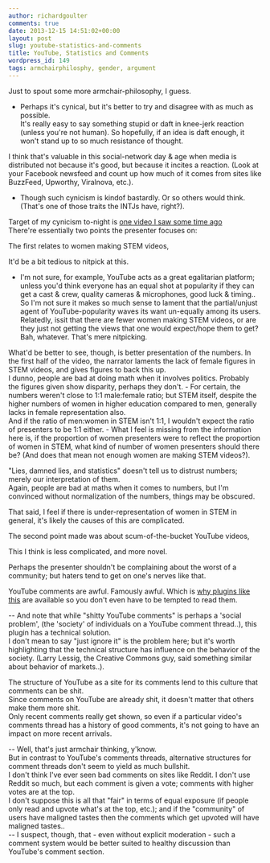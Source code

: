 ```yaml
---
author: richardgoulter
comments: true
date: 2013-12-15 14:51:02+00:00
layout: post
slug: youtube-statistics-and-comments
title: YouTube, Statistics and Comments
wordpress_id: 149
tags: armchairphilosphy, gender, argument
---
```


Just to spout some more armchair-philosophy, I guess.  
- Perhaps it's cynical, but it's better to try and disagree with as much as possible.  
It's really easy to say something stupid or daft in knee-jerk reaction (unless you're not human). So hopefully, if an idea is daft enough, it won't stand up to so much resistance of thought.

I think that's valuable in this social-network day & age when media is distributed not because it's good, but because it incites a reaction. (Look at your Facebook newsfeed and count up how much of it comes from sites like BuzzFeed, Upworthy, Viralnova, etc.).  
- Though such cynicism is kindof bastardly. Or so others would think. (That's one of those traits the INTJs have, right?).

Target of my cynicism to-night is [one video I saw some time ago](http://www.youtube.com/watch?v=yRNt7ZLY0Kc)  
There're essentially two points the presenter focuses on:

The first relates to women making STEM videos,

It'd be a bit tedious to nitpick at this.  
- I'm not sure, for example, YouTube acts as a great egalitarian platform; unless you'd think everyone has an equal shot at popularity if they can get a cast & crew, quality cameras & microphones, good luck & timing.. So I'm not sure it makes so much sense to lament that the partial/unjust agent of YouTube-popularity waves its want un-equally among its users.  
Relatedly, issit that there are fewer women making STEM videos, or are they just not getting the views that one would expect/hope them to get?  
Bah, whatever. That's mere nitpicking.

What'd be better to see, though, is better presentation of the numbers. 
In the first half of the video, the narrator laments the lack of female figures in STEM videos, and gives figures to back this up.  
I dunno, people are bad at doing math when it involves politics. Probably the figures given show disparity, perhaps they don't. - For certain, the numbers weren't close to 1:1 male:female ratio; but STEM itself, despite the higher numbers of women in higher education compared to men, generally lacks in female representation also.  
And if the ratio of men:women in STEM isn't 1:1, I wouldn't expect the ratio of presenters to be 1:1 either. - What I feel is missing from the information here is, if the proportion of women presenters were to reflect the proportion of women in STEM, what kind of number of women presenters should there be? (And does that mean not enough women are making STEM videos?).  

"Lies, damned lies, and statistics" doesn't tell us to distrust numbers; merely our interpretation of them.  
Again, people are bad at maths when it comes to numbers, but I'm convinced without normalization of the numbers, things may be obscured.

That said, I feel if there is under-representation of women in STEM in general, it's likely the causes of this are complicated.

The second point made was about scum-of-the-bucket YouTube videos,

This I think is less complicated, and more novel.

Perhaps the presenter shouldn't be complaining about the worst of a community; but haters tend to get on one's nerves like that.

YouTube comments are awful. Famously awful. Which is [why plugins like this](http://www.tannr.com/herp-derp-youtube-comments/) are available so you don't even have to be tempted to read them.

-- And note that while "shitty YouTube comments" is perhaps a 'social problem', (the 'society' of individuals on a YouTube comment thread..), this plugin has a technical solution.  
I don't mean to say "just ignore it" is the problem here; but it's worth highlighting that the technical structure has influence on the behavior of the society. (Larry Lessig, the Creative Commons guy, said something similar about behavior of markets..).

The structure of YouTube as a site for its comments lend to this culture that comments can be shit.  
Since comments on YouTube are already shit, it doesn't matter that others make them more shit.  
Only recent comments really get shown, so even if a particular video's comments thread has a history of good comments, it's not going to have an impact on more recent arrivals.

-- Well, that's just armchair thinking, y'know.  
But in contrast to YouTube's comments threads, alternative structures for comment threads don't seem to yield as much bullshit.  
I don't think I've ever seen bad comments on sites like Reddit. I don't use Reddit so much, but each comment is given a vote; comments with higher votes are at the top.  
I don't suppose this is all that "fair" in terms of equal exposure (if people only read and upvote what's at the top, etc.); and if the "community" of users have maligned tastes then the comments which get upvoted will have maligned tastes..  
-- I suspect, though, that - even without explicit moderation - such a comment system would be better suited to healthy discussion than YouTube's comment section.
